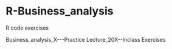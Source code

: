 # R-Business_analysis
R code exercises

Business_analysis_X---Practice
Lecture_20X--Inclass Exercises

